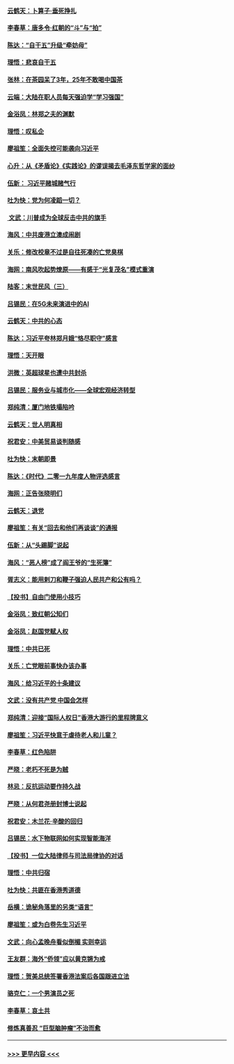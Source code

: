 #### [云鹤天：卜算子‧垂死挣扎](../pages/nsc993/n11739956.md?t=12232201) 
#### [李春草：唐多令‧红朝的“斗”与“拍”](../pages/nsc993/n11739830.md?t=12232201) 
#### [陈达：“自干五”升级“牵妨母”](../pages/nsc993/n11739724.md?t=12232201) 
#### [理悟：悲哀自干五](../pages/nsc993/n11739547.md?t=12232201) 
#### [张林：在茶园呆了3年，25年不敢喝中国茶](../pages/nsc993/n11739240.md?t=12232201) 
#### [云端：大陆在职人员每天强迫学“学习强国”](../pages/nsc993/n11738735.md?t=12232201) 
#### [金浴凤：林郑之夫的渊默](../pages/nsc993/n11737735.md?t=12232201) 
#### [理悟：叹私企](../pages/nsc993/n11737715.md?t=12232201) 
#### [廖祖笙：全面失控可能袭向习近平](../pages/nsc993/n11737704.md?t=12232201) 
#### [心升：从《矛盾论》《实践论》的谬误揭去毛泽东哲学家的面纱](../pages/nsc993/n11736962.md?t=12232201) 
#### [伍新： 习近平赌城赌气行](../pages/nsc993/n11736929.md?t=12232201) 
#### [吐为快：党为何凌蹈一切？](../pages/nsc993/n11736915.md?t=12232201) 
#### [ 文武：川普成为全球反击中共的旗手](../pages/nsc993/n11736882.md?t=12232201) 
#### [海风：中共废港立澳成闹剧](../pages/nsc993/n11735857.md?t=12232201) 
#### [关乐：修改校章不过是自往死凑的亡党臭棋](../pages/nsc993/n11735097.md?t=12232201) 
#### [海网：南风吹起势燎原——有感于“光复茂名”模式重演](../pages/nsc993/n11732308.md?t=12232201) 
#### [陆客：末世民风（三）](../pages/nsc993/n11732211.md?t=12232201) 
#### [吕锡民：在5G未来演进中的AI](../pages/nsc993/n11730010.md?t=12232201) 
#### [云鹤天：中共的心态](../pages/nsc993/n11729906.md?t=12232201) 
#### [陈达：习近平夸林郑月娥“恪尽职守”感言](../pages/nsc993/n11729881.md?t=12232201) 
#### [理悟：天开眼](../pages/nsc993/n11729699.md?t=12232201) 
#### [洪微：英超球星也遭中共封杀](../pages/nsc993/n11727243.md?t=12232201) 
#### [吕锡民：服务业与城市化——全球宏观经济转型](../pages/nsc993/n11725845.md?t=12232201) 
#### [郑纯清：厦门地铁塌陷吟](../pages/nsc993/n11725813.md?t=12232201) 
#### [云鹤天：世人明真相](../pages/nsc993/n11725621.md?t=12232201) 
#### [祝君安：中美贸易谈判随感](../pages/nsc993/n11725609.md?t=12232201) 
#### [吐为快：末朝即景](../pages/nsc993/n11723365.md?t=12232201) 
#### [陈达：《时代》二零一九年度人物评选感言](../pages/nsc993/n11723337.md?t=12232201) 
#### [海网：正告张晓明们](../pages/nsc993/n11723228.md?t=12232201) 
#### [云鹤天：退党](../pages/nsc993/n11723056.md?t=12232201) 
#### [廖祖笙：有关“回去和他们再谈谈”的通报](../pages/nsc993/n11722442.md?t=12232201) 
#### [伍新：从“头踢脚”说起](../pages/nsc993/n11722429.md?t=12232201) 
#### [海风：“恶人榜”成了阎王爷的“生死簿”](../pages/nsc993/n11722272.md?t=12232201) 
#### [胥志义：能用剌刀和鞭子强迫人民共产和公有吗？](../pages/nsc993/n11720569.md?t=12232201) 
#### [【投书】自由门使用小技巧](../pages/nsc993/n11720180.md?t=12232201) 
#### [金浴凤：致红朝公知们](../pages/nsc993/n11720563.md?t=12232201) 
#### [金浴凤：赵国党赋人权](../pages/nsc993/n11720533.md?t=12232201) 
#### [理悟：中共已死](../pages/nsc993/n11720233.md?t=12232201) 
#### [关乐：亡党眼前事快办该办事](../pages/nsc993/n11719160.md?t=12232201) 
#### [海风：给习近平的十条建议](../pages/nsc993/n11717616.md?t=12232201) 
#### [文武：没有共产党 中国会怎样](../pages/nsc993/n11717584.md?t=12232201) 
#### [郑纯清：迎接“国际人权日”香港大游行的里程牌意义](../pages/nsc993/n11717417.md?t=12232201) 
#### [廖祖笙：习近平快意于虐待老人和儿童？](../pages/nsc993/n11715313.md?t=12232201) 
#### [李春草：红色陷阱](../pages/nsc993/n11715029.md?t=12232201) 
#### [严晓：老朽不死是为贼](../pages/nsc993/n11712910.md?t=12232201) 
#### [林忌：反抗运动要作持久战](../pages/nsc993/n11712623.md?t=12232201) 
#### [严晓：从何君尧册封博士说起](../pages/nsc993/n11712465.md?t=12232201) 
#### [祝君安：木兰花·辛酸的回归](../pages/nsc993/n11712381.md?t=12232201) 
#### [吕锡民：水下物联网如何实现智能海洋](../pages/nsc993/n11711158.md?t=12232201) 
#### [【投书】一位大陆律师与司法局律协的对话](../pages/nsc993/n11709675.md?t=12232201) 
#### [理悟：中共归宿](../pages/nsc993/n11710059.md?t=12232201) 
#### [吐为快：共匪在香港秀道德](../pages/nsc993/n11709979.md?t=12232201) 
#### [岳横：诡秘角落里的另类“语言”](../pages/nsc993/n11709792.md?t=12232201) 
#### [廖祖笙：或为白卷先生习近平](../pages/nsc993/n11708330.md?t=12232201) 
#### [文武：向心孟晚舟看似倒楣 实则幸运](../pages/nsc993/n11708236.md?t=12232201) 
#### [王友群：海外“侨领”应以黄克锵为戒](../pages/nsc993/n11706176.md?t=12232201) 
#### [理悟：贺美总统签署香港法案后各国跟进立法](../pages/nsc993/n11706853.md?t=12232201) 
#### [骆克仁：一个男演员之死](../pages/nsc993/n11706677.md?t=12232201) 
#### [李春草：哀土共](../pages/nsc993/n11706255.md?t=12232201) 
#### [修炼真善忍 “巨型脑肿瘤”不治而愈](../pages/nsc993/n11705340.md?t=12232201) 

----
#### [ >>> 更早内容 <<< ](../indexes/nsc993-earlier.md)
